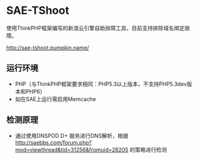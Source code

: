 # SAE-TShoot
使用ThinkPHP框架编写的新浪云引擎自助排障工具，目前支持排除域名绑定故障。

http://sae-tshoot.pumpkin.name/

## 运行环境
* PHP（与ThinkPHP框架要求相同：PHP5.3以上版本，不支持PHP5.3dev版本和PHP6）
* 如在SAE上运行需启用Memcache

## 检测原理
* 通过使用DNSPOD D+ 服务进行DNS解析，根据 http://saebbs.com/forum.php?mod=viewthread&tid=31256&fromuid=28205 的策略进行检测
